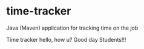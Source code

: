 # time-tracker
Java (Maven) application for tracking time on the job

Time tracker
hello, how  u?
Good day Students!!!
